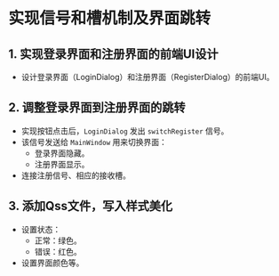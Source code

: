 # 实现信号和槽机制及界面跳转

## 1. 实现登录界面和注册界面的前端UI设计
- 设计登录界面（LoginDialog）和注册界面（RegisterDialog）的前端UI。

## 2. 调整登录界面到注册界面的跳转
- 实现按钮点击后，`LoginDialog` 发出 `switchRegister` 信号。
- 该信号发送给 `MainWindow` 用来切换界面：
  - 登录界面隐藏。
  - 注册界面显示。
- 连接注册信号、相应的接收槽。

## 3. 添加Qss文件，写入样式美化
- 设置状态：
  - 正常：绿色。
  - 错误：红色。
- 设置界面颜色等。